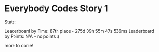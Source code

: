 # Everybody Codes Story 1

Stats:

Leaderboard by Time: 87th place - 275d 09h 55m 47s 536ms
Leaderboard by Points: N/A - no points :(

more to come!